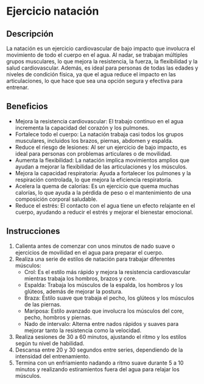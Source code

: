 # Ejercicio natación

## Descripción
La natación es un ejercicio cardiovascular de bajo impacto que involucra el movimiento de todo el cuerpo en el agua. Al nadar, se trabajan múltiples grupos musculares, lo que mejora la resistencia, la fuerza, la flexibilidad y la salud cardiovascular. Además, es ideal para personas de todas las edades y niveles de condición física, ya que el agua reduce el impacto en las articulaciones, lo que hace que sea una opción segura y efectiva para entrenar.

## Beneficios
- Mejora la resistencia cardiovascular: El trabajo continuo en el agua incrementa la capacidad del corazón y los pulmones.
- Fortalece todo el cuerpo: La natación trabaja casi todos los grupos musculares, incluidos los brazos, piernas, abdomen y espalda.
- Reduce el riesgo de lesiones: Al ser un ejercicio de bajo impacto, es ideal para personas con problemas articulares o de movilidad.
- Aumenta la flexibilidad: La natación implica movimientos amplios que ayudan a mejorar la flexibilidad de las articulaciones y los músculos.
- Mejora la capacidad respiratoria: Ayuda a fortalecer los pulmones y la respiración controlada, lo que mejora la eficiencia respiratoria.
- Acelera la quema de calorías: Es un ejercicio que quema muchas calorías, lo que ayuda a la pérdida de peso o el mantenimiento de una composición corporal saludable.
- Reduce el estrés: El contacto con el agua tiene un efecto relajante en el cuerpo, ayudando a reducir el estrés y mejorar el bienestar emocional.

## Instrucciones
1. Calienta antes de comenzar con unos minutos de nado suave o ejercicios de movilidad en el agua para preparar el cuerpo.
2. Realiza una serie de estilos de natación para trabajar diferentes músculos:
    - Crol: Es el estilo más rápido y mejora la resistencia cardiovascular mientras trabaja los hombros, brazos y core.
    - Espalda: Trabaja los músculos de la espalda, los hombros y los glúteos, además de mejorar la postura.
    - Braza: Estilo suave que trabaja el pecho, los glúteos y los músculos de las piernas.
    - Mariposa: Estilo avanzado que involucra los músculos del core, pecho, hombros y piernas.
    - Nado de intervalo: Alterna entre nados rápidos y suaves para mejorar tanto la resistencia como la velocidad.
3. Realiza sesiones de 30 a 60 minutos, ajustando el ritmo y los estilos según tu nivel de habilidad.
4. Descansa entre 20 y 30 segundos entre series, dependiendo de la intensidad del entrenamiento.
5. Termina con un enfriamiento nadando a ritmo suave durante 5 a 10 minutos y realizando estiramientos fuera del agua para relajar los músculos.